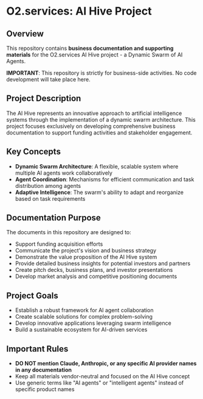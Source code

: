 # O2.services: AI Hive Project

## Overview

This repository contains **business documentation and supporting materials** for the O2.services AI Hive project - a Dynamic Swarm of AI Agents.

**IMPORTANT**: This repository is strictly for business-side activities. No code development will take place here.

## Project Description

The AI Hive represents an innovative approach to artificial intelligence systems through the implementation of a dynamic swarm architecture. This project focuses exclusively on developing comprehensive business documentation to support funding activities and stakeholder engagement.

## Key Concepts

- **Dynamic Swarm Architecture**: A flexible, scalable system where multiple AI agents work collaboratively
- **Agent Coordination**: Mechanisms for efficient communication and task distribution among agents
- **Adaptive Intelligence**: The swarm's ability to adapt and reorganize based on task requirements

## Documentation Purpose

The documents in this repository are designed to:

- Support funding acquisition efforts
- Communicate the project's vision and business strategy
- Demonstrate the value proposition of the AI Hive system
- Provide detailed business insights for potential investors and partners
- Create pitch decks, business plans, and investor presentations
- Develop market analysis and competitive positioning documents

## Project Goals

- Establish a robust framework for AI agent collaboration
- Create scalable solutions for complex problem-solving
- Develop innovative applications leveraging swarm intelligence
- Build a sustainable ecosystem for AI-driven services

## Important Rules

- **DO NOT mention Claude, Anthropic, or any specific AI provider names in any documentation**
- Keep all materials vendor-neutral and focused on the AI Hive concept
- Use generic terms like "AI agents" or "intelligent agents" instead of specific product names
